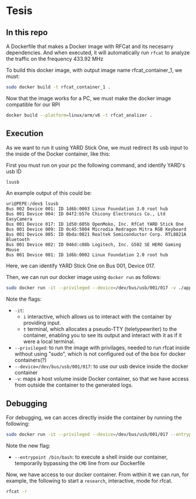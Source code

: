 # Tesis

## In this repo

A Dockerfile that makes a Docker image with RFCat and its necesarry dependencies. And when executed, it will automatically run `rfcat` to analyze the traffic on the frequency 433.92 MHz

To build this docker image, with output image name rfcat_container_1, we must:
```bash
sudo docker build -t rfcat_container_1 .
```

Now that the image works for a PC, we must make the docker image compatible for our RPI
```bash
docker build --platform=linux/arm/v6 -t rfcat_analizer .
```


## Execution 
As we want to run it using YARD Stick One, we must redirect its usb input to the inside of the Docker container, like this:

First you must run on your pc the following command, and identify YARD's usb ID
```bash
lsusb
```
An example output of this could be:
```
uri@PEPE:/dev$ lsusb
Bus 002 Device 001: ID 1d6b:0003 Linux Foundation 3.0 root hub
Bus 001 Device 004: ID 04f2:b57e Chicony Electronics Co., Ltd EasyCamera
Bus 001 Device 017: ID 1d50:605b OpenMoko, Inc. RfCat YARD Stick One
Bus 001 Device 009: ID 0c45:5004 Microdia Redragon Mitra RGB Keyboard
Bus 001 Device 005: ID 0bda:0821 Realtek Semiconductor Corp. RTL8821A Bluetooth
Bus 001 Device 002: ID 046d:c08b Logitech, Inc. G502 SE HERO Gaming Mouse
Bus 001 Device 001: ID 1d6b:0002 Linux Foundation 2.0 root hub
```

Here, we can identify YARD Stick One on Bus 001, Device 017.

Then, we can run our docker image using `docker run` as follows:

```bash
sudo docker run -it --privileged --device=/dev/bus/usb/001/017 -v ./app:/app rfcat_container_1
```
Note the flags: 
- `-it`:
    - `i` interactive, which allows us to interact with the container by providing input.
    - `t` terminal, which allocates a pseudo-TTY (teletypewriter) to the container, enabling you to see its output and interact with it as if it were a local terminal.
- `--privileged`: to run the image with privilages, needed to run rfcat inside without using "sudo", which is not configured out of the box for docker containers(?)
- `--device=/dev/bus/usb/001/017`: to use our usb device inside the docker container
- `-v`: maps a host volume inside Docker container, so that we have access from outside the container to the generated logs.


## Debugging
For debugging, we can acces directly inside the container by running the following:
```bash
sudo docker run -it --privileged --device=/dev/bus/usb/001/017 --entrypoint /bin/bash rfcat_container_1
```
Note the new flag: 
- `--entrypoint /bin/bash`: to execute a shell inside our container, temporarily bypassing the `CMD` line from our Dockerfile

Now, we have access to our docker container. From within it we can run, for example, the following to start a `research`, interactive, mode for rfcat.
```bash
rfcat -r
```